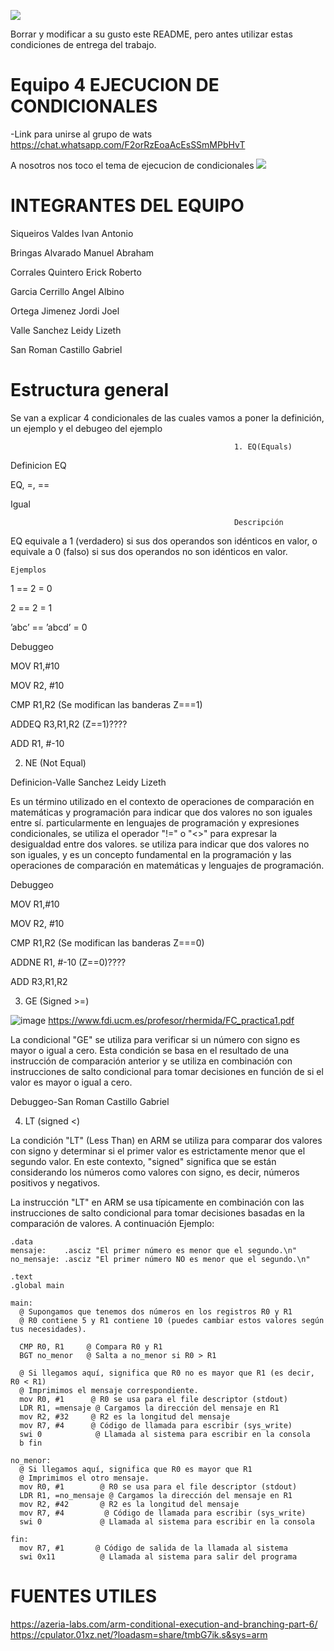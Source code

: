 ![](https://s3.amazonaws.com/videos.pentesteracademy.com/videos/badges/low/arm-assembly.png)

Borrar y modificar a su gusto este README, pero antes utilizar estas condiciones de entrega del trabajo.

# Equipo 4 EJECUCION DE CONDICIONALES

-Link para  unirse al grupo de wats
https://chat.whatsapp.com/F2orRzEoaAcEsSSmMPbHvT

A nosotros nos toco el tema de ejecucion de condicionales
![](https://i.imgur.com/Ro3FCuD.png)


# INTEGRANTES DEL EQUIPO
Siqueiros Valdes Ivan Antonio

Bringas Alvarado Manuel Abraham

Corrales Quintero Erick Roberto

Garcia Cerrillo Angel Albino

Ortega Jimenez Jordi Joel

Valle Sanchez Leidy Lizeth

San Roman Castillo Gabriel

# Estructura general
Se van a explicar 4 condicionales de las cuales vamos a poner la definición, un ejemplo y el debugeo del ejemplo

                                                      1. EQ(Equals)

  Definicion EQ
 
EQ, =, ==

Igual

                                                      Descripción

EQ equivale a 1 (verdadero) si sus dos operandos son idénticos en valor, o equivale a 0 (falso) si sus dos operandos no son idénticos en valor.

    Ejemplos
       
1 == 2 = 0

2 == 2 = 1

’abc’ == ’abcd’ = 0


  Debuggeo
  
MOV R1,#10

MOV R2, #10

CMP R1,R2 (Se modifican las banderas Z===1)

ADDEQ R3,R1,R2 (Z==1)????

ADD R1, #-10

2. NE (Not Equal)

  Definicion-Valle Sanchez Leidy Lizeth
  
  Es un término utilizado en el contexto de operaciones de comparación en matemáticas y programación para indicar que dos valores no son iguales entre sí. particularmente en lenguajes de programación y expresiones condicionales, se utiliza el operador "!=" o "<>" para expresar la desigualdad entre dos valores. se utiliza para indicar que dos valores no son iguales, y es un concepto fundamental en la programación y las operaciones de comparación en matemáticas y lenguajes de programación.
  

Debuggeo

MOV R1,#10

MOV R2, #10

CMP R1,R2 (Se modifican las banderas Z===0)

ADDNE R1, #-10 (Z==0)????

ADD R3,R1,R2


3. GE (Signed >=)

![image](https://github.com/tectijuana/armexpos-duran-duran/assets/99369099/508969b6-0bca-4987-8c9d-6184fcaa0918)
https://www.fdi.ucm.es/profesor/rhermida/FC_practica1.pdf

  La condicional "GE" se utiliza para verificar si un número con signo es mayor o igual a cero. Esta condición se basa en el 
  resultado de una instrucción de comparación anterior y se utiliza en combinación con instrucciones de salto condicional
  para tomar decisiones en función de si el valor es mayor o igual a cero.


  Debuggeo-San Roman Castillo Gabriel

4. LT (signed <)

  La condición "LT" (Less Than) en ARM se utiliza para comparar dos valores con signo y determinar si el primer valor 
  es estrictamente menor que el segundo valor. En este contexto, "signed" significa que se 
  están considerando los números como valores con signo, es decir, números positivos y negativos.

  La instrucción "LT" en ARM se usa típicamente en combinación con las instrucciones de salto condicional para 
  tomar decisiones basadas en la comparación de valores. A continuación
  Ejemplo:

    .data
    mensaje:    .asciz "El primer número es menor que el segundo.\n"
    no_mensaje: .asciz "El primer número NO es menor que el segundo.\n"

    .text
    .global main

    main:
      @ Supongamos que tenemos dos números en los registros R0 y R1
      @ R0 contiene 5 y R1 contiene 10 (puedes cambiar estos valores según tus necesidades).

      CMP R0, R1     @ Compara R0 y R1
      BGT no_menor   @ Salta a no_menor si R0 > R1

      @ Si llegamos aquí, significa que R0 no es mayor que R1 (es decir, R0 < R1)
      @ Imprimimos el mensaje correspondiente.
      mov R0, #1      @ R0 se usa para el file descriptor (stdout)
      LDR R1, =mensaje @ Cargamos la dirección del mensaje en R1
      mov R2, #32     @ R2 es la longitud del mensaje
      mov R7, #4      @ Código de llamada para escribir (sys_write)
      swi 0            @ Llamada al sistema para escribir en la consola
      b fin

    no_menor:
      @ Si llegamos aquí, significa que R0 es mayor que R1
      @ Imprimimos el otro mensaje.
      mov R0, #1        @ R0 se usa para el file descriptor (stdout)
      LDR R1, =no_mensaje @ Cargamos la dirección del mensaje en R1
      mov R2, #42       @ R2 es la longitud del mensaje
      mov R7, #4         @ Código de llamada para escribir (sys_write)
      swi 0             @ Llamada al sistema para escribir en la consola

    fin:
      mov R7, #1       @ Código de salida de la llamada al sistema
      swi 0x11          @ Llamada al sistema para salir del programa

# FUENTES UTILES
https://azeria-labs.com/arm-conditional-execution-and-branching-part-6/
https://cpulator.01xz.net/?loadasm=share/tmbG7ik.s&sys=arm

